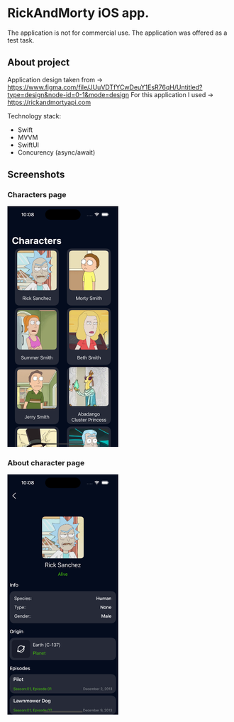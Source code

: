 # RickAndMorty iOS app.

The application is not for commercial use.
The application was offered as a test task.


## About project

Application design taken from -> https://www.figma.com/file/JUuVDTfYCwDeuY1EsR76qH/Untitled?type=design&node-id=0-1&mode=design
For this application I used -> https://rickandmortyapi.com

Technology stack:
- Swift
- MVVM
- SwiftUI
- Concurency (async/await)

## Screenshots

### Characters page

<img src="Screenshots/Characters.png" alt="drawing" width="250"/>

### About character page

<img src="Screenshots/AboutCharacter.png" alt="drawing" width="250"/>
